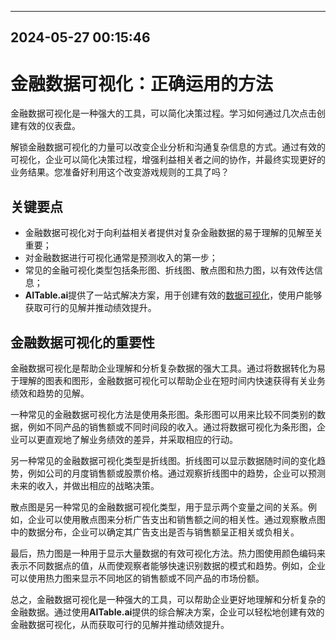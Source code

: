 

---------------------------------------------
2024-05-27 00:15:46
---------------------------------------------

# 金融数据可视化：正确运用的方法

金融数据可视化是一种强大的工具，可以简化决策过程。学习如何通过几次点击创建有效的仪表盘。

解锁金融数据可视化的力量可以改变企业分析和沟通复杂信息的方式。通过有效的可视化，企业可以简化决策过程，增强利益相关者之间的协作，并最终实现更好的业务结果。您准备好利用这个改变游戏规则的工具了吗？

## 关键要点

- 金融数据可视化对于向利益相关者提供对复杂金融数据的易于理解的见解至关重要；
- 对金融数据进行可视化通常是预测收入的第一步；
- 常见的金融可视化类型包括条形图、折线图、散点图和热力图，以有效传达信息；
- **AITable.ai**提供了一站式解决方案，用于创建有效的[数据可视化](https://www.aitable.ai/chat-explore)，使用户能够获取可行的见解并推动绩效提升。

## 金融数据可视化的重要性

金融数据可视化是帮助企业理解和分析复杂数据的强大工具。通过将数据转化为易于理解的图表和图形，金融数据可视化可以帮助企业在短时间内快速获得有关业务绩效和趋势的见解。

一种常见的金融数据可视化方法是使用条形图。条形图可以用来比较不同类别的数据，例如不同产品的销售额或不同时间段的收入。通过将数据可视化为条形图，企业可以更直观地了解业务绩效的差异，并采取相应的行动。

另一种常见的金融数据可视化类型是折线图。折线图可以显示数据随时间的变化趋势，例如公司的月度销售额或股票价格。通过观察折线图中的趋势，企业可以预测未来的收入，并做出相应的战略决策。

散点图是另一种常见的金融数据可视化类型，用于显示两个变量之间的关系。例如，企业可以使用散点图来分析广告支出和销售额之间的相关性。通过观察散点图中的数据分布，企业可以确定其广告支出是否与销售额呈正相关或负相关。

最后，热力图是一种用于显示大量数据的有效可视化方法。热力图使用颜色编码来表示不同数据点的值，从而使观察者能够快速识别数据的模式和趋势。例如，企业可以使用热力图来显示不同地区的销售额或不同产品的市场份额。

总之，金融数据可视化是一种强大的工具，可以帮助企业更好地理解和分析复杂的金融数据。通过使用**AITable.ai**提供的综合解决方案，企业可以轻松地创建有效的金融数据可视化，从而获取可行的见解并推动绩效提升。

